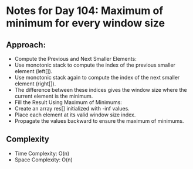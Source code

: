 # Notes for Day 104: Maximum of minimum for every window size

## Approach:

- Compute the Previous and Next Smaller Elements:
- Use monotonic stack to compute the index of the previous smaller element (left[]).
- Use monotonic stack again to compute the index of the next smaller element (right[]).
- The difference between these indices gives the window size where the current element is the minimum.
- Fill the Result Using Maximum of Minimums:
- Create an array res[] initialized with -inf values.
- Place each element at its valid window size index.
- Propagate the values backward to ensure the maximum of minimums.

## Complexity

- Time Complexity: O(n)
- Space Complexity: O(n)

